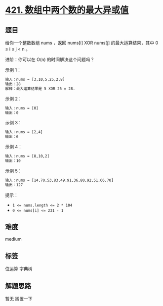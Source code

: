 # [421. 数组中两个数的最大异或值](https://leetcode.com/problems/maximum-xor-of-two-numbers-in-an-array/)

## 题目

给你一个整数数组 nums ，返回 nums[i] XOR nums[j] 的最大运算结果，其中 0 ≤ i ≤ j < n 。

进阶：你可以在 O(n) 的时间解决这个问题吗？

示例 1：

```txt
输入：nums = [3,10,5,25,2,8]
输出：28
解释：最大运算结果是 5 XOR 25 = 28.
```

示例 2：

```txt
输入：nums = [0]
输出：0
```

示例 3：

```txt
输入：nums = [2,4]
输出：6
```

示例 4：

```txt
输入：nums = [8,10,2]
输出：10
```

示例 5：

```txt
输入：nums = [14,70,53,83,49,91,36,80,92,51,66,70]
输出：127
```

提示：

- `1 <= nums.length <= 2 * 104`
- `0 <= nums[i] <= 231 - 1`

## 难度

medium

## 标签

位运算 字典树

## 解题思路

暂无 搁置一下
